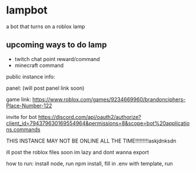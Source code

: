 # lampbot

a bot that turns on a roblox lamp

## upcoming ways to do lamp
- twitch chat point reward/command
- minecraft command

public instance info:

panel: (will post panel link soon)

game link: https://www.roblox.com/games/9234669960/brandonciphers-Place-Number-122

invite for bot https://discord.com/api/oauth2/authorize?client_id=794379630169554964&permissions=8&scope=bot%20applications.commands

THIS INSTANCE MAY NOT BE ONLINE ALL THE TIME!!!!!!!!!askjdnksdn

ill post the roblox files soon im lazy and dont wanna export

how to run:
install node, run npm install, fill in .env with template, run
